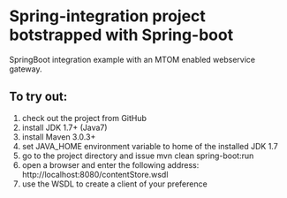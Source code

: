 Spring-integration project botstrapped with Spring-boot
=======================================================

SpringBoot integration example with an MTOM enabled webservice gateway.

To try out:
-----------

1. check out the project from GitHub
1. install JDK 1.7+ (Java7)
1. install Maven 3.0.3+
1. set JAVA_HOME environment variable to home of the installed JDK 1.7
1. go to the project directory and issue mvn clean spring-boot:run
1. open a browser and enter the following address: http://localhost:8080/contentStore.wsdl
1. use the WSDL to create a client of your preference

